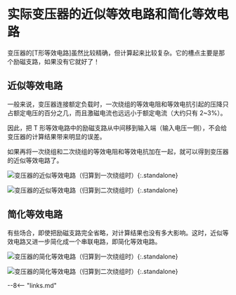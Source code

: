 # 实际变压器的近似等效电路和简化等效电路

变压器的[T形等效电路]虽然比较精确，但计算起来比较复杂。它的槽点主要是那个励磁支路，如果没有它就好了！

## 近似等效电路

一般来说，变压器连接额定负载时，一次绕组的等效电阻和等效电抗引起的压降只占额定电压的百分之几，而且激磁电流也远远小于额定电流（大约只有 2~3%）。

因此，把 T 形等效电路中的励磁支路从中间移到输入端（输入电压一侧），不会给变压器的计算结果带来明显的误差。

如果再将一次绕组和二次绕组的等效电阻和等效电抗加在一起，就可以得到变压器的近似等效电路了。

![变压器的近似等效电路（归算到一次绕组时）](https://picx.zhimg.com/v2-edd31011a822a2418c95bfc270bcfb33_1440w.jpg "变压器的近似等效电路（归算到一次绕组时）"){:.standalone}

![变压器的近似等效电路（归算到二次绕组时）](https://pic3.zhimg.com/v2-9d954f25a9625ece8bb68feb4e774564_1440w.jpg "变压器的近似等效电路（归算到二次绕组时）"){:.standalone}

## 简化等效电路

有些场合，即使把励磁支路完全省略，对计算结果也没有多大影响。这时，近似等效电路又进一步简化成一个串联电路，即简化等效电路。

![变压器的简化等效电路（归算到一次绕组时）](https://pic3.zhimg.com/v2-d3b9c371ca2af75cece8a4039a34eab2_1440w.jpg "变压器的简化等效电路（归算到一次绕组时）"){:.standalone}

![变压器的简化等效电路（归算到二次绕组时）](https://pic4.zhimg.com/v2-0ab6f64b8908a20e8b6e1d2944277067_1440w.jpg "变压器的简化等效电路（归算到二次绕组时）"){:.standalone}

--8<-- "links.md"
